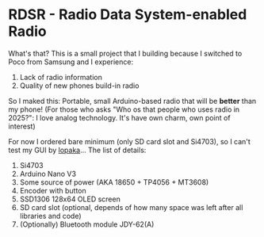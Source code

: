 # RDSR - Radio Data System-enabled Radio

What's that?
This is a small project that I building because I switched to Poco from Samsung and I experience:
1. Lack of radio information
2. Quality of new phones build-in radio

So I maked this:
Portable, small Arduino-based radio that will be **better** than my phone!
(For those who asks "Who os that people who uses radio in 2025?": I love analog technology. It's have own charm, own point of interest)

For now I ordered bare minimum (only SD card slot and Si4703), so I can't test my GUI by [lopaka](https://lopaka.app)...
The list of details:

1. Si4703
2. Arduino Nano V3
3. Some source of power (AKA 18650 + TP4056 + MT3608)
4. Encoder with button
5. SSD1306 128x64 OLED screen
6. SD card slot (optional, depends of how many space was left after all libraries and code)
7. (Optionally) Bluetooth module JDY-62(A)
